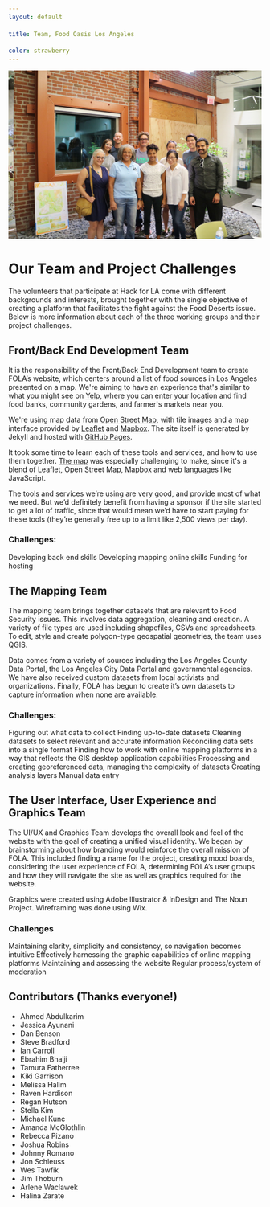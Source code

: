 ```yaml
---
layout: default

title: Team, Food Oasis Los Angeles

color: strawberry
---
```

![Food Oasis LA team members](/assets/images/pages/team.jpg)

# Our Team and Project Challenges

The volunteers that participate at Hack for LA come with different backgrounds and interests, brought together with the single objective of creating a platform that facilitates the fight against the Food Deserts issue. Below is more information about each of the three working groups and their project challenges.

## Front/Back End Development Team

It is the responsibility of the Front/Back End Development team to create FOLA’s website, which centers around a list of food sources in Los Angeles presented on a map. We're aiming to have an experience that's similar to what you might see on [Yelp](https://www.yelp.com), where you can enter your location and find food banks, community gardens, and farmer's markets near you.
 
We're using map data from [Open Street Map](https://openstreetmap.org), with tile images and a map interface provided by [Leaflet](http://leafletjs.com) and [Mapbox](https://www.mapbox.com). The site itself is generated by Jekyll and hosted with [GitHub Pages](https://pages.github.com).
 
It took some time to learn each of these tools and services, and how to use them together. [The map](/map) was especially challenging to make, since it's a blend of Leaflet, Open Street Map, Mapbox and web languages like JavaScript.

The tools and services we’re using are very good, and provide most of what we need. But we’d definitely benefit from having a sponsor if the site started to get a lot of traffic, since that would mean we’d have to start paying for these tools (they’re generally free up to a limit like 2,500 views per day).
 
### Challenges:

Developing back end skills
Developing mapping online skills
Funding for hosting


## The Mapping Team

The mapping team brings together datasets that are relevant to Food Security issues. This involves data aggregation, cleaning and creation. A variety of file types are used including shapefiles, CSVs and spreadsheets. To edit, style and create polygon-type geospatial geometries, the team uses QGIS. 

Data comes from a variety of sources including the Los Angeles County Data Portal, the Los Angeles City Data Portal and governmental agencies. We have also received custom datasets from local activists and organizations. Finally, FOLA has begun to create it’s own datasets to capture information when none are available. 

### Challenges: 

Figuring out what data to collect
Finding up-to-date datasets
Cleaning datasets to select relevant and accurate information
Reconciling data sets into a single format
Finding how to work with online mapping platforms in a way that reflects the GIS desktop application capabilities
Processing and creating georeferenced data, managing the complexity of datasets
Creating analysis layers
Manual data entry


## The User Interface, User Experience and Graphics Team

The UI/UX and Graphics Team develops the overall look and feel of the website with the goal of creating a unified visual identity. We began by brainstorming about how branding would reinforce the overall mission of FOLA. This included finding a name for the project, creating mood boards, considering the user experience of FOLA, determining FOLA’s user groups and how they will navigate the site as well as graphics required for the website. 

Graphics were created using Adobe Illustrator & InDesign and The Noun Project. Wireframing was done using Wix. 

### Challenges

Maintaining clarity, simplicity and consistency, so navigation becomes intuitive
Effectively harnessing the graphic capabilities of online mapping platforms
Maintaining and assessing the website
Regular process/system of moderation

## Contributors (Thanks everyone!)

* Ahmed Abdulkarim
* Jessica Ayunani
* Dan Benson
* Steve Bradford
* Ian Carroll
* Ebrahim Bhaiji
* Tamura Fatherree
* Kiki Garrison
* Melissa Halim
* Raven Hardison
* Regan Hutson
* Stella Kim
* Michael Kunc
* Amanda McGlothlin
* Rebecca Pizano
* Joshua Robins
* Johnny Romano
* Jon Schleuss
* Wes Tawfik
* Jim Thoburn
* Arlene Waclawek
* Halina Zarate
